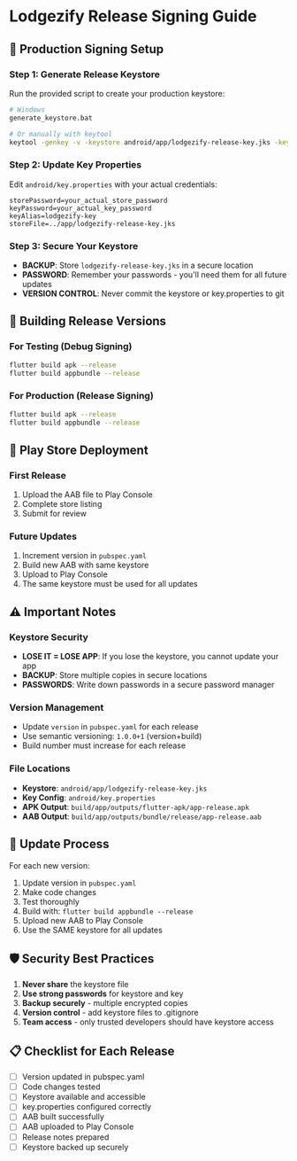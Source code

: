 # Lodgezify Release Signing Guide

## 🔐 Production Signing Setup

### Step 1: Generate Release Keystore
Run the provided script to create your production keystore:

```bash
# Windows
generate_keystore.bat

# Or manually with keytool
keytool -genkey -v -keystore android/app/lodgezify-release-key.jks -keyalg RSA -keysize 2048 -validity 10000 -alias lodgezify-key
```

### Step 2: Update Key Properties
Edit `android/key.properties` with your actual credentials:

```properties
storePassword=your_actual_store_password
keyPassword=your_actual_key_password  
keyAlias=lodgezify-key
storeFile=../app/lodgezify-release-key.jks
```

### Step 3: Secure Your Keystore
- **BACKUP**: Store `lodgezify-release-key.jks` in a secure location
- **PASSWORD**: Remember your passwords - you'll need them for all future updates
- **VERSION CONTROL**: Never commit the keystore or key.properties to git

## 📱 Building Release Versions

### For Testing (Debug Signing)
```bash
flutter build apk --release
flutter build appbundle --release
```

### For Production (Release Signing)
```bash
flutter build apk --release
flutter build appbundle --release
```

## 🚀 Play Store Deployment

### First Release
1. Upload the AAB file to Play Console
2. Complete store listing
3. Submit for review

### Future Updates
1. Increment version in `pubspec.yaml`
2. Build new AAB with same keystore
3. Upload to Play Console
4. The same keystore must be used for all updates

## ⚠️ Important Notes

### Keystore Security
- **LOSE IT = LOSE APP**: If you lose the keystore, you cannot update your app
- **BACKUP**: Store multiple copies in secure locations
- **PASSWORDS**: Write down passwords in a secure password manager

### Version Management
- Update `version` in `pubspec.yaml` for each release
- Use semantic versioning: `1.0.0+1` (version+build)
- Build number must increase for each release

### File Locations
- **Keystore**: `android/app/lodgezify-release-key.jks`
- **Key Config**: `android/key.properties`
- **APK Output**: `build/app/outputs/flutter-apk/app-release.apk`
- **AAB Output**: `build/app/outputs/bundle/release/app-release.aab`

## 🔄 Update Process

For each new version:
1. Update version in `pubspec.yaml`
2. Make code changes
3. Test thoroughly
4. Build with: `flutter build appbundle --release`
5. Upload new AAB to Play Console
6. Use the SAME keystore for all updates

## 🛡️ Security Best Practices

1. **Never share** the keystore file
2. **Use strong passwords** for keystore and key
3. **Backup securely** - multiple encrypted copies
4. **Version control** - add keystore files to .gitignore
5. **Team access** - only trusted developers should have keystore access

## 📋 Checklist for Each Release

- [ ] Version updated in pubspec.yaml
- [ ] Code changes tested
- [ ] Keystore available and accessible
- [ ] key.properties configured correctly
- [ ] AAB built successfully
- [ ] AAB uploaded to Play Console
- [ ] Release notes prepared
- [ ] Keystore backed up securely
